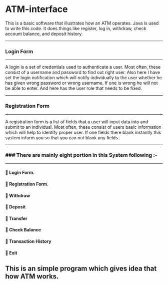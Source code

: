 # ATM-interface




This is a basic software that illustrates how an ATM operates. Java is used to write this code. It does things like register, log in, withdraw, check account balance, and deposit history. 

___________________
### Login Form
___________________

A login is a set of credentials used to authenticate a user. Most often, these consist of a username and password to find out right user. Also here I have set the login notification which will notify individually to the user whether he has given wrong password or wrong username. If one is wrong he will not be able to enter. And here has the user role that needs to be fixed.

____________________
### Registration Form
____________________

A registration form is a list of fields that a user will input data into and submit to an individual. Most often, these consist of users basic information which will help to identify proper user. If one fields there blank instantly this system inform you so that you can not blank any fields. 

____________________________________________________________
### ### There are mainly eight portion in this System following :-
____________________________________________________________
  #### 	Login Form.

  #### 	Registration Form.

  ####   Withdraw
   ####   Deposit
  ####   Transfer
  ####   Check Balance 
  ####   Transaction History
  ####   Exit 
 
 



##  This is an simple program which gives idea that how ATM works.
